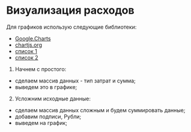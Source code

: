 # Визуализация расходов

Для графиков использую следующие библиотеки:
- [Google.Charts](https://developers-dot-devsite-v2-prod.appspot.com/chart)
- [chartjs.org](https://www.chartjs.org/)
- [список 1](https://habr.com/ru/post/246907/)
- [список 2](https://thenextweb.com/dd/2015/06/12/20-best-javascript-chart-libraries/)


1. Начнем с простого:
- сделаем массив данных - тип затрат и сумма;
- выведем это в графике;

2. Усложним исходные данные:
- сделаем массив данных сложным и будем суммировать данные;
- добавим подписи, Рубли;
- выведем на график;
